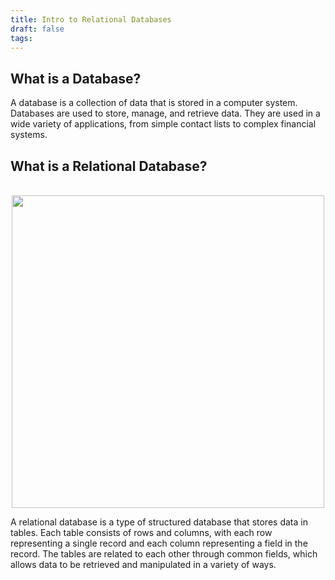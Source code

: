 ```yaml
---
title: Intro to Relational Databases
draft: false
tags:
---
```

## What is a Database?

A database is a collection of data that is stored in a computer system. Databases are used to store, manage, and retrieve data. They are used in a wide variety of applications, from simple contact lists to complex financial systems.

## What is a Relational Database?

<div style="text-align: center;">
    <img src="https://miro.medium.com/v2/resize:fit:1400/format:webp/1*eXno6tiZAezIwp-rSNekZQ.png" style="width: 500px;"/>
</div>

A relational database is a type of structured database that stores data in tables. Each table consists of rows and columns, with each row representing a single record and each column representing a field in the record. The tables are related to each other through common fields, which allows data to be retrieved and manipulated in a variety of ways.